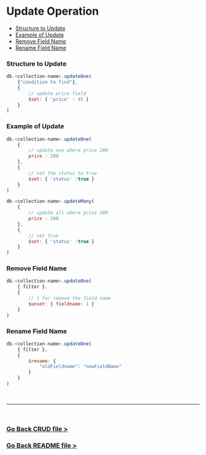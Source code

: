 # Update Operation

- [Structure to Update](#structure-to-update)
- [Example of Update](#example-of-update)
- [Remove Field Name](#remove-field-name)
- [Rename Field Name](#rename-field-name)

### Structure to Update

```js
db.<collection-name>.updateOne(
    {"condition to find"},
    {
        // update price field
        $set: { 'price' : 45 }
    }
)
```

### Example of Update

```js
db.<collection-name>.updateOne(
    {
        // update one where price 200
        price : 200
    },
    {
        // set the status to true
        $set: { 'status' :true }
    }
)

db.<collection-name>.updateMany(
    {
        // update all where price 200
        price : 200
    },
    {
        // set true
        $set: { 'status' :true }
    }
)
```

### Remove Field Name

```js
db.<collection-name>.updateOne(
    { filter },
    {
        // 1 for remove the field name
        $unset: { fieldname: 1 }
    }
)
```

### Rename Field Name

```js
db.<collection-name>.updateOne(
    { filter },
    {
        $rename: {
            "oldFieldname": "newFieldName"
        }
    }
)
```

<br />
<hr />
<br />

### [Go Back CRUD file >](./CRUD.md)

### [Go Back README file >](./README.md)
